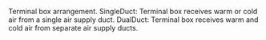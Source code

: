 ﻿Terminal box arrangement.
SingleDuct: Terminal box receives warm or cold air from a single air supply duct.
DualDuct: Terminal box receives warm and cold air from separate air supply ducts.